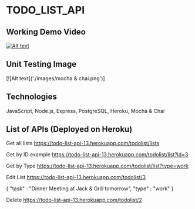 # TODO_LIST_API

## Working Demo Video

[![Alt text](http://img.youtube.com/vi/7N1aWDu8KLw/maxresdefault.jpg)](https://youtu.be/7N1aWDu8KLw)

## Unit Testing Image

[![Alt text]('./images/mocha & chai.png')]

## Technologies

JavaScript, Node.js, Express, PostgreSQL, Heroku, Mocha & Chai

## List of APIs (Deployed on Heroku)

Get all lists
https://todo-list-api-13.herokuapp.com/todolist/lists

Get by ID example
https://todo-list-api-13.herokuapp.com/todolist/list?id=3

Get by Type
https://todo-list-api-13.herokuapp.com/todolist/list?type=work

Edit List
https://todo-list-api-13.herokuapp.com/todolist/3

{
  "task" : "Dinner Meeting at Jack & Grill tomorrow",
  "type" : "work"
}

Delete
https://todo-list-api-13.herokuapp.com/todolist/2
